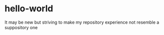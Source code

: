 # hello-world
It may be new but striving to make my repository experience not resemble a suppository one

